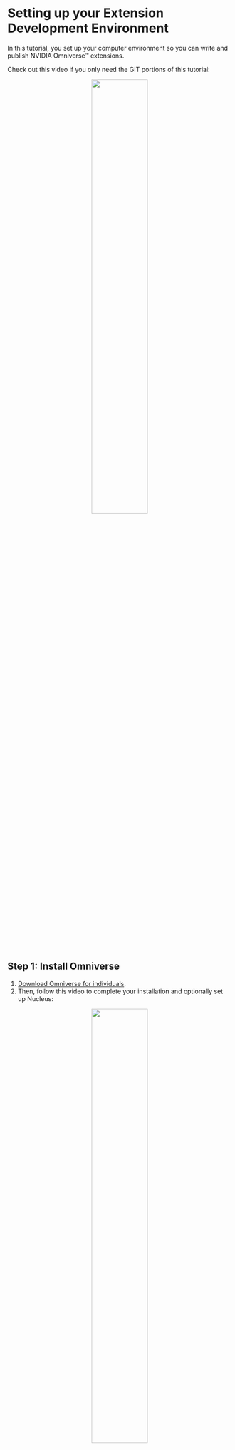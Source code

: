 # Setting up your Extension Development Environment

In this tutorial, you set up your computer environment so you can write and publish NVIDIA Omniverse™ extensions.

Check out this video if you only need the GIT portions of this tutorial:

<p align="center">
    <a href="https://www.youtube.com/watch?v=lEQ2VmzXMgQ">
        <img src="https://img.youtube.com/vi/lEQ2VmzXMgQ/0.jpg" width=50%>
    </a>
<p>

## Step 1: Install Omniverse

1. [Download Omniverse for individuals](https://www.nvidia.com/en-us/omniverse/download/#ov-download).
2. Then, follow this video to complete your installation and optionally set up Nucleus:

<p align="center">
    <a href="https://www.youtube.com/watch?v=MbsFBukGOZE">
        <img src="https://img.youtube.com/vi/MbsFBukGOZE/0.jpg" width=50%>
    </a>
<p>

### Step 2: Install Omniverse Code

1. From the Omniverse launcher, navigate to the `Exchange` tab.
2. Search for "code", and click the Omniverse Code app.
3. Click **Install**.

<p align="center">
    <img src="images/install_omni_code.png" width=50%>
<p>

The installation will proceed automatically from this point.

### Step 3: Install VS Code

1. [Download Visual Studio Code](https://code.visualstudio.com/Download).
2. Perform the standard installation.

<p align="center">
    <a href="https://code.visualstudio.com/">
        <img src="Images/VSCode.png" width=50%>
    </a>
<p>

### Step 4: Install Git

1. [Download Git](https://git-scm.com/downloads).
2. Use the default options.

<p align="center">
    <a href="https://git-scm.com/downloads">
        <img src="Images/GITDownloads.png" width=50%>
    </a>
<p>

## Step 5: Create a GitHub Account

[Sign up for GitHub](https://github.com/signup?ref_cta=Sign+up&ref_loc=header+logged+out&ref_page=%2F&source=header-home).

<p align="center">
    <a href="https://github.com/">
        <img src="Images/GitHubHome.png" width=50%>
    </a>
<p>

## Step 6: Create a New Extension

In this section, you create a new extension inside NVIDIA Omniverse™ Code.

### Step 6.1: Launch Code

From the Omniverse Launcher, click **Library**, then **Code**, then **Launch**:

<p align="center">
    <img src="images/launch_code.png" width=50%>
<p>

### Step 6.2: Establish a Project Folder

Choose a folder on your file system where you'll store all of your repositories. For example, `C:/Users/YOUR_USER_NAME/Repos` if you're on Windows. The rest of this tutorial refers to this as your project folder.

### Step 6.3: Create an Extension Template

1. In Omniverse Code, open the *Extensions* panel
2. Click **+**
3. Click `New Extension Template Project`
4. Select your project folder
5. Click **Select**

<p align="center">
    <img src="images/new_project.png" width=50%>
<p>

### Step 6.4: Name your Extension

1. Name the root folder for your Extension repository
2. Name your Extension

<p align="center">
    <img src="images/extension_name.png" width=50%>
<p>

For the Extension name, use the following convention:

```
<namespace>.<extension_descriptor_1>.<extension_descriptor_2>
```

In this convention, `<namespace>` is a unique name for your personal Extension space. Following your namespace is a series of one or two `<extension_descriptor>` elements. The first word should be general, and the second word, if you have one, should be specific. For example, an Excel reading sample Extension might have the name "UniqueNamespace.Sample.Excel".

When you submit your Extension, Visual Studio Code will be opened to your new Extension's repository.

### Step 6.4: Create Your Extension

Follow our tutorial on [Creating your First Extension](https://developer.nvidia.com/nvidia-omniverse-developer-resource-center#extn_creating). 

> **Join Us:** Join us on [Discord](https://discord.gg/BnEFJvcG) where you can chat with community members and NVIDIA developers and participate in frequent Omniverse hangouts and hack-a-thons.

## Step 7: Create a GIT Repository

In this section, you create a Git repository containing your extension and publish it to GitHub.

### Step 7.1: Create Your Repository

Navigate to the `Source Control` tab in Visual Studio Code:

<p align="center">
    <img src="Images/VSCodeTabs.png" width=5%>
<p>

### Step 7.2: Publish the Repository to GitHub

Click `Publish to GitHub`: 

<p align="center">
        <img src="Images/PublishToGitHub.png" width=30%>
<p>

If this is your first time connecting to GitHub from Visual Studio Code, click **Allow** and log in to GitHub.

### Step 7.3: Choose a Public or Private Repository

Click **Publish to GitHub private repository**. 

<p align="center">
        <img src="Images/PublishToPrivate.png" width=50%>
<p>

You can always change to a public repository when you're ready to share your Extension with the world.

> **Note:** You may have to click through a few more setup prompts before moving on.

### Step 7.4: Open the Repository on GitHub

While learning Git requires its own tutorial, get started with your first commit:

1. Write your code.
2. Go back to the the *Source Control* tab.
3. Write a message in the *Commit Message* box.
4. Click the **check mark** to commit your code.
5. Click the **Sync** button to sync your code with the GitHub server.

> **Note:** You may have to click through a few more setup prompts before moving on.

## Step 8: Release Your Extension to the Omniverse Community

For your Extension to show up in the Omniverse Extensions window, you have to:

1. Add the `omniverse-kit-extension` topic to your repo
2. Create a release
3. Make your repo public

Start by navigating to your project in GitHub.

### 8.1: Add the `omniverse-kit-extension` Topic

Click on the **gear** in the *About* section of your repository.

<p align="center">
    <img src="Images/GitHubAbout.png" width=70%>
<p>

In the popup that appears, add `omniverse-kit-extension` to the topics text field:

<p align="center">
    <img src="Images/GitHubTopic.png" width=40%>
<p>

Click `Save changes`.

### 8.2: Create a Release

Under *Releases*, click **Create a new release**:

<p align="center">
    <img src="Images/GitHubCreateNewRelease.png" width=70%>
<p>

Once you're on the release page:

1. Click **Choose a tag**
2. Enter a name such as "v1.0" for your tag
3. Click **+ Create a new tag**
4. Click **Publish release**

<p align="center">
    <img src="Images/GitHubFinalizeRelease.png" width=70%>
<p>

### 8.3: Make the Repository Public

When your Extension is complete, and you're ready for it to appear in the Extension catalog within Omniverse, go to your repository settings, scroll down to the *Danger Zone* and make your repository public.

## Conclusion

In this tutorial, you learned how to: 

- Install the software you need to create Omniverse extensions.
- Create a GitHub account.
- Create an Extension.
- Publish your Extension to GitHub.
- Make the Extension available to the community within Omniverse.